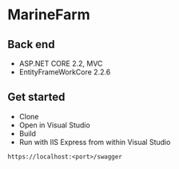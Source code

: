 # MarineFarm

## Back end
- ASP.NET CORE 2.2, MVC
- EntityFrameWorkCore 2.2.6

## Get started
- Clone
- Open in Visual Studio 
- Build
- Run with IIS Express from within Visual Studio 

`https://localhost:<port>/swagger`
